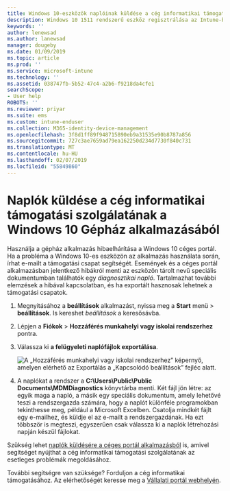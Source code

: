 ```yaml
---
title: Windows 10-eszközök naplóinak küldése a cég informatikai támogatási szolgálatának | Microsoft Docs
description: Windows 10 1511 rendszerű eszköz regisztrálása az Intune-ban
keywords: ''
author: lenewsad
ms.author: lanewsad
manager: dougeby
ms.date: 01/09/2019
ms.topic: article
ms.prod: ''
ms.service: microsoft-intune
ms.technology: ''
ms.assetid: 038747fb-5b52-47c4-a2b6-f9218da4cfe1
searchScope:
- User help
ROBOTS: ''
ms.reviewer: priyar
ms.suite: ems
ms.custom: intune-enduser
ms.collection: M365-identity-device-management
ms.openlocfilehash: 3f8d1ff89f948715890eb9a31535e90b8787a856
ms.sourcegitcommit: 727c3ae7659ad79ea162250d234d7730f840c731
ms.translationtype: MT
ms.contentlocale: hu-HU
ms.lasthandoff: 02/07/2019
ms.locfileid: "55849860"
---
```

# <a name="send-logs-to-your-company-support-from-the-settings-app-for-windows-10"></a>Naplók küldése a cég informatikai támogatási szolgálatának a Windows 10 Gépház alkalmazásából

Használja a gépház alkalmazás hibaelhárítása a Windows 10 céges portál. Ha a probléma a Windows 10-es eszközön az alkalmazás használata során, írhat e-mailt a támogatási csapat segítségét. Események és a céges portál alkalmazásban jelentkező hibákról menti az eszközön tárolt nevű speciális dokumentumban találhatók egy _diagnosztikai napló_. Tartalmazhat további elemzések a hibával kapcsolatban, és ha exportált hasznosak lehetnek a támogatási csapatok.

1. Megnyitásához a **beállítások** alkalmazást, nyissa meg a **Start** menü > **beállítások**. Is kereshet *beállítások* a keresősávba.
2. Lépjen a **Fiókok** > **Hozzáférés munkahelyi vagy iskolai rendszerhez** pontra.
3. Válassza ki **a felügyeleti naplófájlok exportálása**.

   ![A „Hozzáférés munkahelyi vagy iskolai rendszerhez” képernyő, amelyen elérhető az Exportálás a „Kapcsolódó beállítások” fejléc alatt.](./media/w10-export-logs.png)

4. A naplókat a rendszer a **C:\Users\Public\Public Documents\MDMDiagnostics** könyvtárba menti. Két fájl jön létre: az egyik maga a napló, a másik egy speciális dokumentum, amely lehetővé teszi a rendszergazda számára, hogy a naplót különféle programokban tekinthesse meg, például a Microsoft Excelben. Csatolja mindkét fájlt egy e-mailhez, és küldje el az e-mailt a rendszergazdának. Ha ezt többször is megteszi, egyszerűen csak válassza ki a naplók létrehozási napján készül fájlokat. 

Szükség lehet [naplók küldésére a céges portál alkalmazásból](send-logs-to-your-it-admin-cp-windows.md) is, amivel segítséget nyújthat a cég informatikai támogatási szolgálatának az esetleges problémák megoldásához. 

További segítségre van szüksége? Forduljon a cég informatikai támogatásához. Az elérhetőségét keresse meg a [Vállalati portál webhelyén](https://go.microsoft.com/fwlink/?linkid=2010980).
